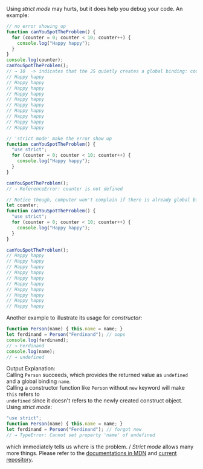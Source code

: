 Using *strict mode* may hurts, but it does help you debug your code. 
An example: 
```javascript
// no error showing up
function canYouSpotTheProblem() {
  for (counter = 0; counter < 10; counter++) {
    console.log("Happy happy");
  }
}
console.log(counter);
canYouSpotTheProblem();
// → 10  -> indicates that the JS quietly creates a global binding: counter
// Happy happy
// Happy happy
// Happy happy
// Happy happy
// Happy happy
// Happy happy
// Happy happy
// Happy happy
// Happy happy
// Happy happy

// 'strict mode' make the error show up
function canYouSpotTheProblem() {
  "use strict";
  for (counter = 0; counter < 10; counter++) {
    console.log("Happy happy");
  }
}

canYouSpotTheProblem();
// → ReferenceError: counter is not defined

// Notice though, computer won't complain if there is already global binding for counter: 
let counter;
function canYouSpotTheProblem() {
  "use strict";
  for (counter = 0; counter < 10; counter++) {
    console.log("Happy happy");
  }
}

canYouSpotTheProblem();
// Happy happy
// Happy happy
// Happy happy
// Happy happy
// Happy happy
// Happy happy
// Happy happy
// Happy happy
// Happy happy
// Happy happy
```

Another example to illustrate its usage for *constructor*: 
```javascript
function Person(name) { this.name = name; }
let ferdinand = Person("Ferdinand"); // oops
console.log(ferdinand);
// → Ferdinand
console.log(name);
// → undefined
```
Output Explanation:  
Calling `Person` succeeds, which provides the returned value as `undefined` and a global binding `name`.  
Calling a constructor function like `Person` without `new` keyword will make `this` refers to  
`undefined` since it doesn't refers to the newly created construct object.
Using *strict mode*: 
```javascript
"use strict";
function Person(name) { this.name = name; }
let ferdinand = Person("Ferdinand"); // forgot new
// → TypeError: Cannot set property 'name' of undefined
```
which immediately tells us where is the problem.
/
*Strict mode* allows many more things. Please refer to the <a href="https://developer.mozilla.org/en-US/docs/Web/JavaScript/Reference/Strict_mode">documentations in MDN</a> and <a href="../Strict Mode/README.md">current repository</a>.